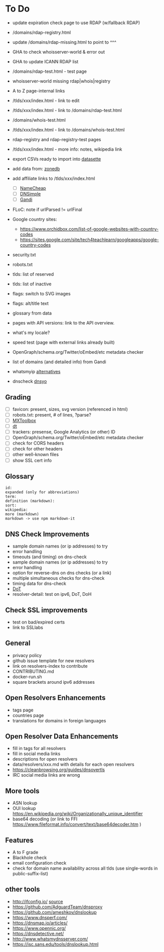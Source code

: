 # To Do

* update expiration check page to use RDAP (w/fallback RDAP)
* /domains/rdap-registry.html
* update /domains/rdap-missing.html to point to ^^^

* GHA to check whoisserver-world & error out
* GHA to update ICANN RDAP list
* /domains/rdap-test.html - test page
* whoisserver-world missing rdap|whois|registry
* A to Z page-internal links
* /tlds/xxx/index.html - link to edit
* /tlds/xxx/index.html - link to /domains/rdap-test.html
* /domains/whois-test.html
* /tlds/xxx/index.html - link to /domains/whois-test.html
* rdap-registry and rdap-registry-test pages
* /tlds/xxx/index.html - more info: notes, wikipedia link
* export CSVs ready to import into [datasette](https://datasette.io/)

* add data from: [zonedb](https://github.com/zonedb/zonedb)

* add affiliate links to /tlds/xxx/index.html
  - [ ] [NameCheap](https://www.namecheap.com/support/api/methods/users/get-pricing/)
  - [ ] [DNSimple](https://blog.dnsimple.com/2021/04/api-v2-price-endpoints/)
  - [ ] [Gandi](https://api.gandi.net/docs/domains/)

* FLoC: note if urlParsed != urlFinal

* Google country sites:
  - https://www.orchidbox.com/list-of-google-websites-with-country-codes
  - https://sites.google.com/site/tech4teachlearn/googleapps/google-country-codes

* security.txt
* robots.txt

* tlds: list of reserved
* tlds: list of inactive
* flags: switch to SVG images
* flags: alt/title text
* glossary from data
* pages with API versions: link to the API overview.
* what's my locale?
* speed test (page with external links already built)
* OpenGraph/schema.org/Twitter/oEmbed/etc metadata checker
* list of domains (and detailed info) from Gandi
* whatsmyip [alternatives](https://dev.to/adityathebe/a-handy-way-to-know-your-public-ip-address-with-dns-servers-4nmn)
* dnscheck [dnsyo](https://github.com/YoSmudge/dnsyo)

## Grading

* [ ] favicon: present, sizes, svg version (referenced in html)
* [ ] robots.txt: present, # of lines, ?parse?
* [ ] [MXToolbox](https://mxtoolbox.com/diagnostic.aspx)
* [ ] [dt](https://github.com/42wim/dt/issues/1)
* [ ] trackers: presense, Google Analytics (or other) ID
* [ ] OpenGraph/schema.org/Twitter/oEmbed/etc metadata checker
* [ ] check for CORS headers
* [ ] check for other headers
* [ ] other well-known files
* [ ] show SSL cert info

## Glossary

```plain
id:
expanded (only for abbreviations)
term:
definition (markdown):
sort:
wikipedia:
more (markdown)
markdown -> use npm markdown-it
```

## DNS Check Improvements

* sample domain names (or ip addresses) to try
* error handling
* timeouts (and timing) on dns-check
* sample domain names (or ip addresses) to try
* error handling
* option for reverse-dns on dns checks (or a link)
* multiple simultaneous checks for dns-check
* timing data for dns-check
* [DoT](https://www.npmjs.com/package/dns-over-tls)
* resolver-detail: test on ipv6, DoT, DoH

## Check SSL improvements

* test on bad/expired certs
* link to SSLlabs

## General

* privacy policy
* github issue template for new resolvers
* link on resolvers-index to contribute
* CONTRIBUTING.md
* docker-run.sh
* square brackets around ipv6 addresses

## Open Resolvers Enhancements

* tags page
* countries page
* translations for domains in foreign languages

## Open Resolver Data Enhancements

* fill in tags for all resolvers
* fill in social media links
* descriptions for open resolvers
* data/resolvers/xxx.md with details for each open resolvers
* https://cleanbrowsing.org/guides/dnsovertls
* IRC social media links are wrong

## More tools

* ASN lookup
* OUI lookup https://en.wikipedia.org/wiki/Organizationally_unique_identifier
* base64 decoding (or link to FFI https://www.fileformat.info/convert/text/base64decoder.htm
)

## Features

* A to F grade
* Blackhole check
* email configuration check
* check for domain name availability across all tlds (use single-words in public-suffix-list)

## other tools

* http://ifconfig.io/ [source](https://github.com/georgyo/ifconfig.io)
* https://github.com/AdguardTeam/dnsproxy
* https://github.com/ameshkov/dnslookup
* https://www.dnsperf.com/
* https://dnsmap.io/articles/
* https://www.opennic.org/
* https://dnsdetective.net/
* http://www.whatsmydnsserver.com/
* https://isc.sans.edu/tools/dnslookup.html
